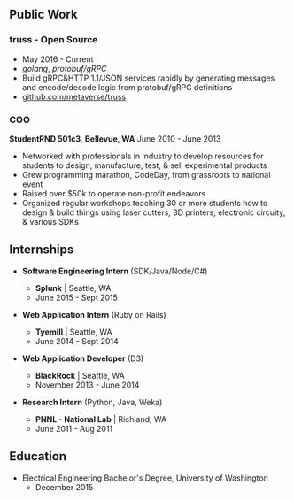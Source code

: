 ## Public Work

### truss - Open Source
- May 2016 - Current
- *golang*, *protobuf/gRPC*
- Build gRPC&HTTP 1.1/JSON services rapidly by generating messages and encode/decode logic from protobuf/gRPC definitions
- [github.com/metaverse/truss](https://github.com/metaverse/truss)

### COO
**StudentRND 501c3**, **Bellevue, WA**
June 2010 - June 2013

- Networked with professionals in industry to develop resources for students to design, manufacture, test, & sell experimental products
- Grew programming marathon, CodeDay, from grassroots to national event
- Raised over $50k to operate non-profit endeavors
- Organized regular workshops teaching 30 or more students how to design & build things using laser cutters, 3D printers, electronic circuity, & various SDKs

## Internships

- **Software Engineering Intern** (SDK/Java/Node/C#)
	- **Splunk** | Seattle, WA
	- June 2015 - Sept 2015

- **Web Application Intern** (Ruby on Rails)
	- **Tyemill** | Seattle, WA
	- June 2014 - Sept 2014

- **Web Application Developer** (D3)
	- **BlackRock** | Seattle, WA
	- November 2013 - June 2014

- **Research Intern** (Python, Java, Weka)
	- **PNNL - National Lab** | Richland, WA
	- June 2011 - Aug 2011

## Education

- Electrical Engineering Bachelor's Degree, University of Washington
	- December 2015
